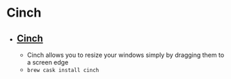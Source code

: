 # Cinch
- [Cinch](https://www.irradiatedsoftware.com/cinch/)
  - 
  - Cinch allows you to resize your windows simply by dragging them to a screen edge
  - `brew cask install cinch`

